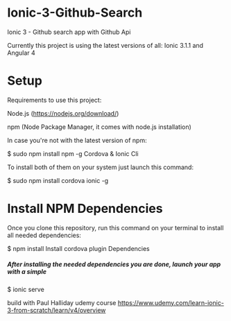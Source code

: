
# Ionic-3-Github-Search
Ionic 3 - Github search app with Github Api

Currently this project is using the latest versions of all: Ionic 3.1.1 and Angular 4

# **Setup**
Requirements to use this project:

Node.js (https://nodejs.org/download/)

npm (Node Package Manager, it comes with node.js installation)

In case you're not with the latest version of npm:

$ sudo npm install npm -g
Cordova & Ionic Cli

To install both of them on your system just launch this command:

$ sudo npm install cordova ionic -g
# Install NPM Dependencies

Once you clone this repository, run this command on your terminal to install all needed dependencies:

$ npm install
Install cordova plugin Dependencies

##### After installing the needed dependencies you are done, launch your app with a simple

$ ionic serve

build with Paul Halliday udemy course
https://www.udemy.com/learn-ionic-3-from-scratch/learn/v4/overview

